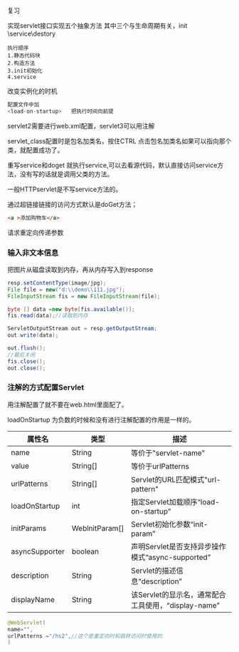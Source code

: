 复习

实现servlet接口实现五个抽象方法 其中三个与生命周期有关，init \service\destory

```
执行顺序
1.静态代码块
2.构造方法
3.init初始化
4.service
```

改变实例化的时机

```java
配置文件中加
<load-on-startup>   把执行时间向前提
```



servlet2需要进行web.xml配置，servlet3可以用注解

servlet_class配置时是包名加类名，按住CTRL 点击包名加类名如果可以指向那个类，就配置成功了。

重写service和doget 就执行service,可以去看源代码，默认直接访问service方法，没有写的话就是调用父类的方法。

一般HTTPservlet是不写service方法的。

通过超链接链接的访问方式默认是doGet方法；

```html
<a >添加购物车</a>
```



请求重定向传递参数

### 输入非文本信息

把图片从磁盘读取到内存，再从内存写入到response

```java
resp.setContentType(image/jpg);
File file = new("d:\\demo\\111.jpg");
FileInputStream fis = new FileInputStream(file);

byte [] data =new byte[fis.available()];
fis.read(data);//读取到内存

ServletOutputStream out = resp.getOutputStream;
out.write(data);

out.flush();
//最后关闭
fis.close();
out.close();

```



### 注解的方式配置Servlet

用注解配置了就不要在web.html里面配了。

loadOnStartup  为负数的时候和没有进行注解配置的作用是一样的。

| 属性名         | 类型           | 描述                                                |
| -------------- | -------------- | --------------------------------------------------- |
| name           | String         | 等价于"servlet-name"                                |
| value          | String[]       | 等价于urlPatterns                                   |
| urlPatterns    | String[]       | Servlet的URL匹配模式"url-pattern"                   |
| loadOnStartup  | int            | 指定Servlet加载顺序“load-on-startup”                |
| initParams     | WeblnitParam[] | Servlet初始化参数“init-param”                       |
| asyncSupporter | boolean        | 声明Servlet是否支持异步操作模式“async-supported”    |
| description    | String         | Servlet的描述信息“description”                      |
| displayName    | String         | 该Servlet的显示名，通常配合工具使用，“display-name” |



```java
@WebServlet(
name="",
urlPatterns ="/hs2",//这个是重定向时和跳转访问时使用的
)
```















